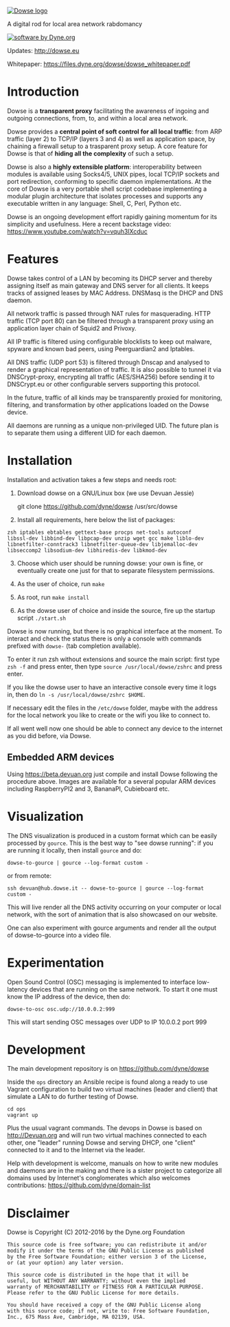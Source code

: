 [![Dowse logo](http://dowse.equipment/dowse-logo.png)](http://dowse.eu)

A digital rod for local area network rabdomancy

[![software by Dyne.org](https://www.dyne.org/wp-content/uploads/2015/12/software_by_dyne.png)](http://www.dyne.org)

Updates: http://dowse.eu

Whitepaper: https://files.dyne.org/dowse/dowse_whitepaper.pdf

# Introduction

Dowse is a **transparent proxy** facilitating the awareness of ingoing
and outgoing connections, from, to, and within a local area network.

Dowse provides a **central point of soft control for all local
traffic**: from ARP traffic (layer 2) to TCP/IP (layers 3 and 4) as
well as application space, by chaining a firewall setup to a
trasparent proxy setup. A core feature for Dowse is that of **hiding
all the complexity** of such a setup.

Dowse is also a **highly extensible platform**: interoperability
between modules is available using Socks4/5, UNIX pipes, local TCP/IP
sockets and port redirection, conforming to specific daemon
implementations. At the core of Dowse is a very portable shell script
codebase implementing a modular plugin architecture that isolates
processes and supports any executable written in any language: Shell,
C, Perl, Python etc.

Dowse is an ongoing development effort rapidly gaining momentum for
its simplicity and usefulness. Here a recent backstage video:
https://www.youtube.com/watch?v=vquh3IXcduc

# Features

  Dowse takes control of a LAN by becoming its DHCP server and thereby
  assigning itself as main gateway and DNS server for all clients. It
  keeps tracks of assigned leases by MAC Address. DNSMasq is the DHCP
  and DNS daemon.

  All network traffic is passed through NAT rules for masquerading.
  HTTP traffic (TCP port 80) can be filtered through a transparent
  proxy using an application layer chain of Squid2 and Privoxy.

  All IP traffic is filtered using configurable blocklists to keep out
  malware, spyware and known bad peers, using Peerguardian2 and Iptables.

  All DNS traffic (UDP port 53) is filtered through Dnscap and
  analysed to render a graphical representation of traffic. It is also
  possible to tunnel it via DNSCrypt-proxy, encrypting all traffic
  (AES/SHA256) before sending it to DNSCrypt.eu or other configurable
  servers supporting this protocol.

  In the future, traffic of all kinds may be transparently proxied for
  monitoring, filtering, and transformation by other applications
  loaded on the Dowse device.

  All daemons are running as a unique non-privileged UID. The future
  plan is to separate them using a different UID for each daemon.

# Installation

Installation and activation takes a few steps and needs root:

1. Download dowse on a GNU/Linux box (we use Devuan Jessie)

	git clone https://github.com/dyne/dowse /usr/src/dowse

2. Install all requirements, here below the list of packages:

```
zsh iptables ebtables gettext-base procps net-tools autoconf
libssl-dev libbind-dev libpcap-dev unzip wget gcc make liblo-dev
libnetfilter-conntrack3 libnetfilter-queue-dev libjemalloc-dev
libseccomp2 libsodium-dev libhiredis-dev libkmod-dev
```

3. Choose which user should be running dowse: your own is fine, or
   eventually create one just for that to separate filesystem
   permissions.

4. As the user of choice, run `make`

5. As root, run `make install`


7. As the dowse user of choice and inside the source, fire up the
   startup script `./start.sh`

Dowse is now running, but there is no graphical interface at the
moment. To interact and check the status there is only a console with
commands prefixed with `dowse-` (tab completion available).

To enter it run zsh without extensions and source the main script:
first type `zsh -f` and press enter, then type `source
/usr/local/dowse/zshrc` and press enter.

If you like the dowse user to have an interactive console every time
it logs in, then do `ln -s /usr/local/dowse/zshrc $HOME`.

If necessary edit the files in the `/etc/dowse` folder, maybe with the address for the local network you like to create or the wifi you like to connect to.

If all went well now one should be able to connect any device to the
internet as you did before, via Dowse.

## Embedded ARM devices

Using https://beta.devuan.org just compile and install Dowse following the procedure above. Images are available for a several popular ARM devices including RaspberryPI2 and 3, BananaPI, Cubieboard etc.

# Visualization

The DNS visualization is produced in a custom format which can be
easily processed by `gource`. This is the best way to "see dowse
running": if you are running it locally, then install `gource` and do:

```
dowse-to-gource | gource --log-format custom -
```

or from remote:

```
ssh devuan@hub.dowse.it -- dowse-to-gource | gource --log-format custom - 
```

This will live render all the DNS activity occurring on your computer
or local network, with the sort of animation that is also showcased on
our website.

One can also experiment with gource arguments and render all the
output of dowse-to-gource into a video file.

# Experimentation

Open Sound Control (OSC) messaging is implemented to interface
low-latency devices that are running on the same network. To start it
one must know the IP address of the device, then do:

```
dowse-to-osc osc.udp://10.0.0.2:999
```

This will start sending OSC messages over UDP to IP 10.0.0.2 port 999

# Development

The main development repository is on https://github.com/dyne/dowse

Inside the `ops` directory an Ansible recipe is found along a ready to
use Vagrant configuration to build two virtual machines (leader and
client) that simulate a LAN to do further testing of Dowse.

```
cd ops
vagrant up
```

Plus the usual vagrant commands. The devops in Dowse is based on
http://Devuan.org and will run two virtual machines connected to each
other, one "leader" running Dowse and serving DHCP, one "client"
connected to it and to the Internet via the leader.

Help with development is welcome, manuals on how to write new modules
and daemons are in the making and there is a sister project to
categorize all domains used by Internet's conglomerates which also
welcomes contributions: https://github.com/dyne/domain-list

# Disclaimer

Dowse is Copyright (C) 2012-2016 by the Dyne.org Foundation

	This source code is free software; you can redistribute it and/or
	modify it under the terms of the GNU Public License as published
	by the Free Software Foundation; either version 3 of the License,
	or (at your option) any later version.

	This source code is distributed in the hope that it will be
	useful, but WITHOUT ANY WARRANTY; without even the implied
	warranty of MERCHANTABILITY or FITNESS FOR A PARTICULAR PURPOSE.
	Please refer to the GNU Public License for more details.

	You should have received a copy of the GNU Public License along
	with this source code; if not, write to: Free Software Foundation,
	Inc., 675 Mass Ave, Cambridge, MA 02139, USA.
